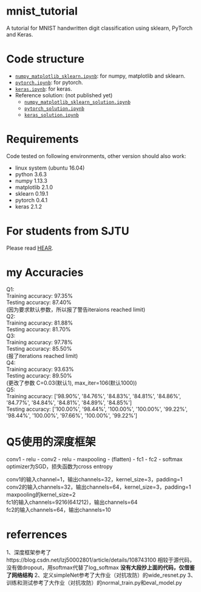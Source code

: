 # mnist_tutorial
A tutorial for MNIST handwritten digit classification using sklearn, PyTorch and Keras.

# Code structure
* [`numpy_matplotlib_sklearn.ipynb`](numpy_matplotlib_sklearn.ipynb): for numpy, matplotlib and sklearn.
* [`pytorch.ipynb`](pytorch.ipynb): for pytorch.
* [`keras.ipynb`](keras.ipynb): for keras.
* Reference solution: (not published yet)
    * [`numpy_matplotlib_sklearn_solution.ipynb`](numpy_matplotlib_sklearn_solution.ipynb)
    * [`pytorch_solution.ipynb`](pytorch_solution.ipynb)
    * [`keras_solution.ipynb`](keras_solution.ipynb)

# Requirements
Code tested on following environments, other version should also work:
* linux system (ubuntu 16.04) 
* python 3.6.3
* numpy 1.13.3
* matplotlib 2.1.0
* sklearn 0.19.1
* pytorch 0.4.1
* keras 2.1.2

# For students from SJTU
Please read [HEAR](EE369.md).



# my Accuracies
Q1:  
    Training accuracy: 97.35%  
    Testing accuracy: 87.40%  
   (因为要求默认参数，所以报了警告iteraions reached limit)  
Q2:  
    Training accuracy: 81.88%  
    Testing accuracy: 81.70%  
Q3:  
    Training accuracy: 97.78%  
    Testing accuracy: 85.50%  
    (报了iterations reached limit)  
Q4:  
    Training accuracy: 93.63%  
    Testing accuracy: 89.50%  
    (更改了参数 C=0.03(默认1), max_iter=106(默认1000))  
Q5:  
    Training accuracy: ['98.90%', '84.76%', '84.83%', '84.81%', '84.86%', '84.77%', '84.84%', '84.81%', '84.89%', '84.85%']  
    Testing accuracy: ['100.00%', '98.44%', '100.00%', '100.00%', '99.22%', '98.44%', '100.00%', '97.66%', '100.00%', '99.22%']  



# Q5使用的深度框架
conv1 - relu - conv2 - relu - maxpooling - (flatten) - fc1 - fc2 - softmax  
optimizer为SGD，损失函数为cross entropy  
  
conv1的输入channel=1，输出channels=32，kernel_size=3，padding=1  
conv2的输入channels=32，输出channels=64，kernel_size=3，padding=1  
maxpooling的kernel_size=2  
fc1的输入channels=9216(64*12*12)，输出channels=64  
fc2的输入channels=64，输出channels=10  



# referrences
1、深度框架参考了https://blog.csdn.net/lzj50002801/article/details/108743100
相较于源代码，没有做dropout，用softmax代替了log_softmax
**没有大段抄上面的代码，仅借鉴了网络结构**
2、定义simpleNet参考了大作业（对抗攻防）的wide_resnet.py
3、训练和测试参考了大作业（对抗攻防）的normal_train.py和eval_model.py